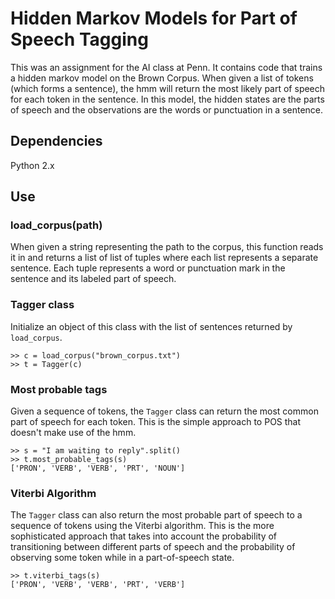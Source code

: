 # Hidden Markov Models for Part of Speech Tagging

This was an assignment for the AI class at Penn. It contains code that trains a hidden markov model on the Brown Corpus. When given a list of tokens (which forms a sentence), the hmm will return the most likely part of speech for each token in the sentence. In this model, the hidden states are the parts of speech and the observations are the words or punctuation in a sentence.

## Dependencies ##
Python 2.x

## Use

### load_corpus(path) ###

When given a string representing the path to the corpus, this function reads it in and returns a list of list of tuples where each list represents a separate sentence. Each tuple represents a word or punctuation mark in the sentence and its labeled part of speech.

### Tagger class ###

Initialize an object of this class with the list of sentences returned by `load_corpus`.

    >> c = load_corpus("brown_corpus.txt")
    >> t = Tagger(c)
    
### Most probable tags

Given a sequence of tokens, the `Tagger` class can return the most common part of speech for each token. This is the simple approach to POS that doesn't make use of the hmm.
    
    >> s = "I am waiting to reply".split()
    >> t.most_probable_tags(s)
    ['PRON', 'VERB', 'VERB', 'PRT', 'NOUN']
    
### Viterbi Algorithm

The `Tagger` class can also return the most probable part of speech to a sequence of tokens using the Viterbi algorithm. This is the more sophisticated approach that takes into account the probability of transitioning between different parts of speech and the probability of observing some token while in a part-of-speech state.

    >> t.viterbi_tags(s)
    ['PRON', 'VERB', 'VERB', 'PRT', 'VERB']
